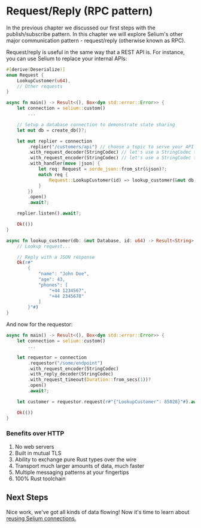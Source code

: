 # Request/Reply (RPC pattern)

In the previous chapter we discussed our first steps with the publish/subscribe pattern. In this
chapter we will explore Selium's other major communication pattern - request/reply (otherwise known
as RPC).

Request/reply is useful in the same way that a REST API is. For instance, you can use Selium to
replace your internal APIs:

```rust
#[derive(Deserialize)]
enum Request {
    LookupCustomer(u64),
    // Other requests
}

async fn main() -> Result<(), Box<dyn std::error::Error>> {
    let connection = selium::custom()
        ...

    // Setup a database connection to demonstrate state sharing
    let mut db = create_db()?;

    let mut replier = connection
        .replier("/customers/api") // choose a topic to serve your API on
        .with_request_decoder(StringCodec) // let's use a StringCodec to interface with JSON clients
        .with_request_encoder(StringCodec) // let's use a StringCodec to interface with JSON clients
        .with_handler(move |json| {
            let req: Request = serde_json::from_str(&json)?;
            match req {
                Request::LookupCustomer(id) => lookup_customer(&mut db, r.client_id),
            }
        })
        .open()
        .await?;

    replier.listen().await?;

    Ok(())
}

async fn lookup_customer(db: &mut Database, id: u64) -> Result<String> {
    // Lookup request...

    // Reply with a JSON response
    Ok(r#"
        {
            "name": "John Doe",
            "age": 43,
            "phones": [
                "+44 1234567",
                "+44 2345678"
            ]
        }"#)
}
```

And now for the requestor:

```rust
async fn main() -> Result<(), Box<dyn std::error::Error>> {
    let connection = selium::custom()
        ...

    let requestor = connection
        .requestor("/some/endpoint")
        .with_request_encoder(StringCodec)
        .with_reply_decoder(StringCodec)
        .with_request_timeout(Duration::from_secs(1))?
        .open()
        .await?;

    let customer = requestor.request(r#"{"LookupCustomer": 85028}"#).await.unwrap();

    Ok(())
}
```

### Benefits over HTTP

1. No web servers
2. Built in mutual TLS
3. Ability to exchange pure Rust types over the wire
4. Transport much larger amounts of data, much faster
5. Multiple messaging patterns at your fingertips
6. 100% Rust toolchain

## Next Steps

Nice work, we've got all kinds of data flowing! Now it's time to learn about [reusing Selium connections.](./reusing_connections.md)
